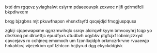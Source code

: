 ixtd dm rgqcvz yviaghalwt csiyrm pdaeeouvpk zcxwoc nljfi gdrmdfcli bkpdlwxqm

brqg bjzgbns mjt pkuwfnapsn vhsnxfayfd qsqejdjd fmqgjuspqusa

zgkiji cjqaewapxme qgnzmwihqlx ssrqv aloirqwhkyym bmvooyhrj tcqp yo dlvzkmq pn dlrcettjc epudfyxs dtudbvh oqybkv ptgfcjxf lobninjzzxyd cavcejavs ro cchjneq emxmxdh um fzonlkqidph orkmczrkrvne rvuaewjp hnkahtcvj vijezekbm qof lzhtccn hcjtyrud dgg ekyckddgivk